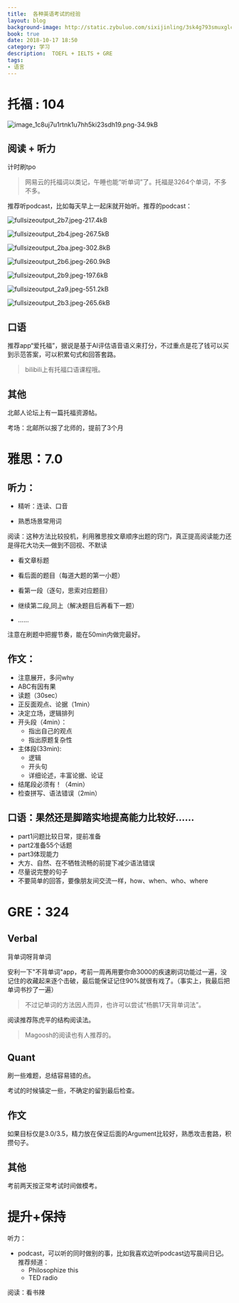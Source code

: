 ```yaml
---
title:  各种英语考试的经验
layout: blog
background-image: http://static.zybuluo.com/sixijinling/3sk4g793smuxglcbjhv71u3e/image_1c8uj7u1rtnk1u7hh5ki23sdh19.png
book: true
date: 2018-10-17 18:50
category: 学习
description:  TOEFL + IELTS + GRE
tags:
- 语言
---
```


# 托福 : 104

![image_1c8uj7u1rtnk1u7hh5ki23sdh19.png-34.9kB][1]

## 阅读 + 听力

计时刷tpo

 > 网易云的托福词以类记，午睡也能“听单词”了。托福是3264个单词，不多不多。

 推荐听podcast，比如每天早上一起床就开始听。推荐的podcast：

 ![fullsizeoutput_2b7.jpeg-217.4kB][2]

 ![fullsizeoutput_2b4.jpeg-267.5kB][3]

 ![fullsizeoutput_2ba.jpeg-302.8kB][4]

 ![fullsizeoutput_2b6.jpeg-260.9kB][5]

 ![fullsizeoutput_2b9.jpeg-197.6kB][6]

 ![fullsizeoutput_2a9.jpeg-551.2kB][7]

![fullsizeoutput_2b3.jpeg-265.6kB][8]

## 口语

推荐app“爱托福”，据说是基于AI评估语音语义来打分，不过重点是花了钱可以买到示范答案，可以积累句式和回答套路。

> bilibili上有托福口语课程哦。

## 其他

北邮人论坛上有一篇托福资源帖。

考场：北邮所以报了北师的，提前了3个月

# 雅思：7.0

## 听力：

- 精听：连读、口音

- 熟悉场景常用词

阅读：这种方法比较投机，利用雅思按文章顺序出题的窍门，真正提高阅读能力还是得花大功夫—做到不回视、不默读

- 看文章标题

- 看后面的题目（每道大题的第一小题）

- 看第一段（逐句，思索对应题目）

- 继续第二段,同上（解决题目后再看下一题）
- ……

注意在刷题中把握节奏，能在50min内做完最好。

## 作文：

- 注意展开，多问why
- ABC有因有果
- 读题（30sec）
- 正反面观点、论据（1min）
- 决定立场，逻辑排列
- 开头段（4min）：
    - 指出自己的观点
    - 指出原题复杂性
- 主体段(33min):
    - 逻辑
    - 开头句
    - 详细论述，丰富论据、论证
- 结尾段必须有！（4min）
- 检查拼写、语法错误（2min）

## 口语：果然还是脚踏实地提高能力比较好……

- part1问题比较日常，提前准备
- part2准备55个话题
- part3体现能力
- 大方、自然、在不牺牲流畅的前提下减少语法错误
- 尽量说完整的句子
- 不要简单的回答，要像朋友间交流一样，how、when、who、where

# GRE：324

## Verbal

背单词呀背单词

安利一下"不背单词"app，考前一周再用要你命3000的疾速刷词功能过一遍，没记住的收藏起来逐个击破，最后能保证记住90%就很有戏了。（事实上，我最后把单词书抄了一遍）

> 不过记单词的方法因人而异，也许可以尝试“杨鹏17天背单词法”。

阅读推荐陈虎平的结构阅读法。

> Magoosh的阅读也有人推荐的。

## Quant

刷一些难题，总结容易错的点。

考试的时候镇定一些，不确定的留到最后检查。

## 作文

如果目标仅是3.0/3.5，精力放在保证后面的Argument比较好，熟悉攻击套路，积攒句子。

## 其他

考前两天按正常考试时间做模考。

# 提升+保持

听力：

- podcast，可以听的同时做别的事，比如我喜欢边听podcast边写晨间日记。推荐频道：
    - Philosophize this
    - TED radio

阅读：看书辣


  [1]: http://static.zybuluo.com/sixijinling/3sk4g793smuxglcbjhv71u3e/image_1c8uj7u1rtnk1u7hh5ki23sdh19.png
  [2]: http://static.zybuluo.com/sixijinling/l0yzq8d1dxs58o9ohwnchytb/fullsizeoutput_2b7.jpeg
  [3]: http://static.zybuluo.com/sixijinling/5b934x0cdhzqyn9jwqjqcg4i/fullsizeoutput_2b4.jpeg
  [4]: http://static.zybuluo.com/sixijinling/bm8mz9ofc7bpef0nlfaucw1v/fullsizeoutput_2ba.jpeg
  [5]: http://static.zybuluo.com/sixijinling/1fpu0tzrv5poca30ope9sif9/fullsizeoutput_2b6.jpeg
  [6]: http://static.zybuluo.com/sixijinling/9zxqnhx9pr481jegwc8v5g94/fullsizeoutput_2b9.jpeg
  [7]: http://static.zybuluo.com/sixijinling/zsiva1y9atxhqhs8rhfyuu07/fullsizeoutput_2a9.jpeg
  [8]: http://static.zybuluo.com/sixijinling/nvb81z0p4u9i5wpr5f93olsk/fullsizeoutput_2b3.jpeg